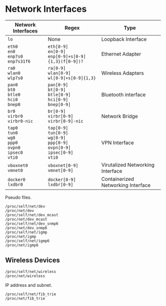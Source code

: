 # Network Interfaces

| Network Interfaces                                                   | Regex                                                                                        | Type                               |
| -------------------------------------------------------------------- | -------------------------------------------------------------------------------------------- | ---------------------------------- |
| `lo`                                                                 | None                                                                                         | Loopback Interface                 |
| `eth0`<br>`en0`<br>`enp7s0`<br>`enp7s31f6`                           | `eth[0-9]`<br>`en[0-9]`<br>`enp[0-9]+s[0-9]{1,3}(f[0-9])?`                                   | Ethernet Adapter                   |
| `ra0`<br>`wlan0`<br>`wlp7s0`                                         | `ra[0-9]`<br>`wlan[0-9]`<br>`wl[0-9]+s[0-9]{1,3}`                                            | Wireless Adapters                  |
| `pan0`<br>`bt0`<br>`btle0`<br>`hci0`<br>`bnep0`                      | `pan[0-9]`<br>`bt[0-9]`<br>`btle[0-9]`<br>`hci[0-9]`<br>`bnep[0-9]`                          | Bluetooth interface                |
| `br0`<br>`virbr0`<br>`virbr0-nic`                                    | `br[0-9]`<br>`virbr[0-9]`<br>`virbr[0-9]-nic`                                                | Network Bridge                     |
| `tap0`<br>`tun0`<br>`wg0`<br>`ppp0`<br>`ovpn0`<br>`ipsec0`<br>`vti0` | `tap[0-9]`<br>`tun[0-9]`<br>`wg[0-9]`<br>`ppp[0-9]`<br>`ovpn[0-9]`<br>`ipsec[0-9]`<br>`vti0` | VPN Interface                      |
| `vboxnet0`<br>`vmnet0`                                               | `vboxnet[0-9]`<br>`vmnet[0-9]`                                                               | Virutalized Networking Interface   |
| `docker0`<br>`lxdbr0`                                                | `docker[0-9]`<br>`lxdbr[0-9]`                                                                | Containerized Networking Interface |

Pseudo files.

```
/proc/self/net/dev
/proc/net/dev
/proc/self/net/dev_mcast
/proc/net/dev_mcast
/proc/self/net/dev_snmp6
/proc/net/dev_snmp6
/proc/self/net/igmp
/proc/net/igmp
/proc/self/net/igmp6
/proc/net/igmp6
```

## Wireless Devices

```
/proc/self/net/wireless
/proc/net/wireless
```

IP address and subnet.

```
/proc/self/net/fib_trie
/proc/net/fib_trie
```